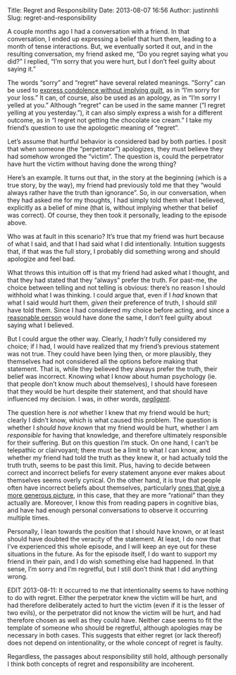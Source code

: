 Title: Regret and Responsibility
Date: 2013-08-07 16:56
Author: justinnhli
Slug: regret-and-responsibility

A couple months ago I had a conversation with a friend. In that
conversation, I ended up expressing a belief that hurt them, leading to
a month of tense interactions. But, we eventually sorted it out, and in
the resulting conversation, my friend asked me, “Do you regret saying
what you did?” I replied, “I’m sorry that you were hurt, but I don’t
feel guilty about saying it.”

The words “sorry” and “regret” have several related meanings. ”Sorry”
can be used to [express condolence without implying
guilt](http://xkcd.com/945/), as in “I’m sorry for your loss.” It can,
of course, also be used as an apology, as in “I’m sorry I yelled at
you.” Although “regret” can be used in the same manner (”I regret
yelling at you yesterday.”), it can also simply express a wish for a
different outcome, as in “I regret not getting the chocolate ice cream.”
I take my friend’s question to use the apologetic meaning of “regret”.

Let’s assume that hurtful behavior is considered bad by both parties. I
posit that when someone (the “perpetrator”) apologizes, they must
believe they had somehow wronged the “victim”. The question is, could
the perpetrator have hurt the victim without having done the wrong
thing?

Here’s an example. It turns out that, in the story at the beginning
(which is a true story, by the way), my friend had previously told me
that they “would always rather have the truth than ignorance”. So, in
our conversation, when they had asked me for my thoughts, I had simply
told them what I believed, explicitly as a belief of mine (that is,
without implying whether that belief was correct). Of course, they then
took it personally, leading to the episode above.

Who was at fault in this scenario? It’s true that my friend was hurt
because of what I said, and that I had said what I did intentionally.
Intuition suggests that, if that was the full story, I probably did
something wrong and should apologize and feel bad.

What throws this intuition off is that my friend had asked what I
thought, and that they had stated that they “always” prefer the truth.
For past-me, the choice between telling and not telling is obvious:
there’s no reason I should withhold what I was thinking. I could argue
that, even if I *had* known that what I said would hurt them, *given*
their preference of truth, I should *still* have told them. Since I had
considered my choice before acting, and since a [reasonable
person](http://en.wikipedia.org/wiki/Reasonable_person) would have done
the same, I don’t feel guilty about saying what I believed.

But I could argue the other way. Clearly, I *hadn’t* fully considered my
choice; if I had, I would have realized that my friend’s previous
statement was not true. They could have been lying then, or more
plausibly, they themselves had not considered all the options before
making that statement. That is, while they believed they always prefer
the truth, their belief was incorrect. Knowing what I know about human
psychology (ie. that people don’t know much about themselves), I should
have foreseen that they would be hurt despite their statement, and that
should have influenced my decision. I was, in other words,
*[negligent](http://en.wikipedia.org/wiki/Negligence)*.

The question here is *not* whether I knew that my friend would be hurt;
clearly I didn’t know, which is what caused this problem. The question
is whether I *should have known* that my friend would be hurt, whether I
am *responsible* for having that knowledge, and therefore ultimately
responsible for their suffering. But on this question I’m stuck. On one
hand, I can’t be telepathic or clairvoyant; there must be a limit to
what I can know, and whether my friend had told the truth as they knew
it, or had actually told the truth truth, seems to be past this limit.
Plus, having to decide between correct and incorrect beliefs for every
statement anyone ever makes about themselves seems overly cynical. On
the other hand, it is true that people often have incorrect beliefs
about themselves, particularly [ones that give a more generous
picture](http://en.wikipedia.org/wiki/Illusory_superiority), in this
case, that they are more “rational” than they actually are. Moreover, I
know this from reading papers in cognitive bias, and have had enough
personal conversations to observe it occurring multiple times.

Personally, I lean towards the position that I should have known, or at
least should have doubted the veracity of the statement. At least, I do
now that I’ve experienced this whole episode, and I will keep an eye out
for these situations in the future. As for the episode itself, I do want
to support my friend in their pain, and I do wish something else had
happened. In that sense, I’m sorry and I’m regretful, but I still don’t
think that I did anything wrong.

EDIT 2013-08-11: It occurred to me that intentionality seems to have
nothing to do with regret. Either the perpetrator knew the victim will
be hurt, and had therefore deliberately acted to hurt the victim (even
if it is the lesser of two evils), or the perpetrator did not know the
victim will be hurt, and had therefore chosen as well as they could
have. Neither case seems to fit the template of someone who should be
regretful, although apologies may be necessary in both cases. This
suggests that either regret (or lack thereof) does not depend on
intentionality, or the whole concept of regret is faulty.

Regardless, the passages about responsibility still hold, although
personally I think both concepts of regret and responsibility are
incoherent.

